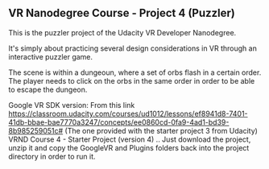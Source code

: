 VR Nanodegree Course - Project 4 (Puzzler)
-------------------------------------------------------------------------------

This is the puzzler project of the Udacity VR Developer Nanodegree.

It's simply about practicing several design considerations in VR through an interactive puzzler game.

The scene is within a dungeoun, where a set of orbs flash in a certain order. The player needs to click on the orbs in the same order in order to be able to escape the dungeon.


Google VR SDK version: From this link https://classroom.udacity.com/courses/ud1012/lessons/ef8941d8-7401-41db-bbae-bae7770a3247/concepts/ee0860cd-0fa9-4ad1-bd39-8b985259051c#  (The one provided with the starter project 3 from Udacity) VRND Course 4 - Starter Project (version 4) .. Just download the project, unzip it and copy the GoogleVR and Plugins folders back into the project directory in order to run it.

